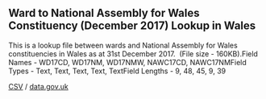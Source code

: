 ## Ward to National Assembly for Wales Constituency (December 2017) Lookup in Wales

This is a lookup file between wards and National Assembly for Wales constituencies in Wales as at 31st December 2017.  (File size - 160KB).Field Names - WD17CD, WD17NM, WD17NMW, NAWC17CD, NAWC17NMField Types - Text, Text, Text, Text, TextField Lengths - 9, 48, 45, 9, 39

[CSV](../csv/042.csv) / [data.gov.uk](https://data.gov.uk/dataset/3e8c8732-52ee-4b33-8164-53b099f4c431/ward-to-national-assembly-for-wales-constituency-december-2017-lookup-in-wales)

